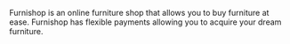 Furnishop is an online furniture shop that allows you to buy furniture at ease.
Furnishop has flexible payments allowing you to acquire your dream furniture.